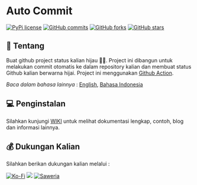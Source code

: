 # Auto Commit
[![PyPi license](https://badgen.net/pypi/license/pip/)](https://pypi.org/project/pip/)
[![GitHub commits](https://badgen.net/github/commits/reven-erlangga/auto-commit)](https://GitHub.com/reven-erlangga/auto-commit/commit/)
[![GitHub forks](https://badgen.net/github/forks/reven-erlangga/auto-commit/)](https://GitHub.com/reven-erlangga/auto-commit/network/)
[![GitHub stars](https://badgen.net/github/stars/reven-erlangga/auto-commit)](https://GitHub.com/reven-erlangga/auto-commit/stargazers/)

## 📎 Tentang

Buat github project status kalian hijau 🌳🌳. Project ini dibangun untuk melakukan commit otomatis ke dalam repository kalian dan membuat status Github kalian berwarna hijai. Project ini menggunakan [Github Action](https://github.com/features/actions).

_Baca dalam bahasa lainnya_ : [English](README.md), [Bahasa Indonesia](README.id.md)

## 💻 Penginstalan

Silahkan kunjungi [WIKI](<https://github.com/reven-erlangga/auto-commit/wiki/Dokumentasi-(IN)>) untuk melihat dokumentasi lengkap, contoh, blog dan informasi lainnya.

## 💰 Dukungan Kalian

Silahkan berikan dukungan kalian melalui :

[![Ko-Fi](https://img.shields.io/badge/Ko--fi-F16061?style=for-the-badge&logo=ko-fi&logoColor=white)](https://ko-fi.com/reven_erlangga)
[![](https://img.shields.io/badge/-Trakteer-red?style=for-the-badge)](https://trakteer.id/reven-erlangga/tip)
[![Saweria](https://img.shields.io/badge/-Saweria-yellow?style=for-the-badge&logoColor=white)](https://saweria.co/revenerlangga)

